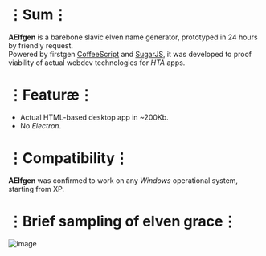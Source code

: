 # ⋮Sum⋮
__AElfgen__ is a barebone slavic elven name generator, prototyped in 24 hours by friendly request.  
Powered by firstgen [CoffeeScript](https://github.com/jashkenas/coffeescript) and [SugarJS](https://github.com/andrewplummer/Sugar), it was developed to proof viability of actual webdev technologies for _HTA_ apps.

# ⋮Featuræ⋮
* Actual HTML-based desktop app in ~200Kb.
* No _Electron_.

# ⋮Compatibility⋮
__AElfgen__ was confirmed to work on any _Windows_ operational system, starting from XP.

# ⋮Brief sampling of elven grace⋮
![image](https://user-images.githubusercontent.com/8768470/46816739-4747ce00-cd86-11e8-8124-ee47854c9936.png)
